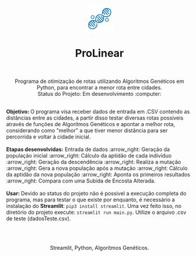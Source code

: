<p align="center">
<img align="center" src="https://github.com/guilhermedonizetti/ProLinear/blob/master/imagens/ProLinear.png" width=75 height=75>
<h1 align="center">ProLinear</h1>
  <br>
  <p align="center">Programa de otimização de rotas utilizando Algoritmos Genéticos em Python, para encontrar a menor rota entre cidades.
  <br>
  Status do Projeto: Em desenvolvimento :computer:
 </p>
 </p>
 <br>
 <b>Objetivo: </b>O programa visa receber dados de entrada em .CSV contendo as distâncias entre as cidades, a partir disso testar diversas rotas possíveis através de funções de Algoritmos Genéticos e apontar a melhor rota, considerando como "melhor" a que tiver menor distância para ser percorrida e voltar à cidade inicial.
 <br><br>
 <b>Etapas desenvolvidas:</b> Entrada de dados :arrow_right: Geração da população inicial :arrow_right: Cálculo da aptidão de cada indivíduo :arrow_right: Geração da descendência :arrow_right: Realiza a mutação :arrow_right: Gera a nova população após a mutação :arrow_right: Cálculo da aptidão da nova população :arrow_right: Aponta os primeiros resultados :arrow_right: Compara com uma Subida de Encosta Alterada.
 <br><br>
 <b>Usar: </b> Devido ao status do projeto não é possível a execução completa do programa, mas para testar o que existe por enquanto, é necessário a instalação do <b>Streamlit</b>:
 <code>pip3 install streamlit</code>.
 Uma vez feito isso, no diretório do projeto execute:
 <code>streamlit run main.py</code>.
 Utilize o arquivo .csv de teste (dadosTeste.csv).
 
 <br><br>
 
 <p align="center">
 Streamlit, Python, Algoritmos Genéticos.
 </p>
